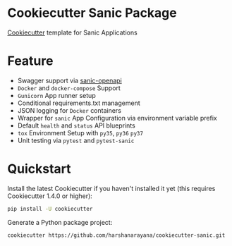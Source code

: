 # Cookiecutter Sanic Package

[Cookiecutter](https://github.com/audreyr/cookiecutter) template for Sanic Applications


# Feature
 
* Swagger support via [sanic-openapi](https://github.com/huge-success/sanic-openapi)
* `Docker` and `docker-compose` Support
* `Gunicorn` App runner setup
* Conditional requirements.txt management
* JSON logging for `Docker` containers
* Wrapper for `sanic` App Configuration via environment variable prefix
* Default `health` and `status` API blueprints
* `tox` Environment Setup with `py35`, `py36` `py37`
* Unit testing via `pytest` and `pytest-sanic`


# Quickstart
Install the latest Cookiecutter if you haven't installed it yet (this requires Cookiecutter 1.4.0 or higher):

```bash
pip install -U cookiecutter
```

Generate a Python package project:

```bash
cookiecutter https://github.com/harshanarayana/cookiecutter-sanic.git
```